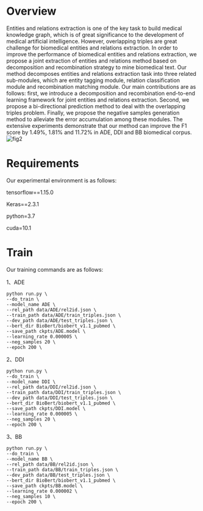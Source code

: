 # Overview

Entities and relations extraction is one of the key task to build medical knowledge graph, which is of great significance to the development of medical artificial intelligence. However, overlapping triples are great challenge for biomedical entities and relations extraction. In order to improve the performance of biomedical entities and relations extraction, we propose a joint extraction of entities and relations method based on decomposition and recombination strategy to mine biomedical text. Our method decomposes entities and relations extraction task into three related sub-modules, which are entity tagging module, relation classification module and recombination matching module. Our main contributions are as follows: first, we introduce a decomposition and recombination end-to-end learning framework for joint entities and relations extraction. Second, we propose a bi-directional prediction method to deal with the overlapping triples problem. Finally, we propose the negative samples generation method to alleviate the error accumulation among these modules. The extensive experiments demonstrate that our method can improve the F1 score by 1.49%, 1.81% and 11.72% in ADE, DDI and BB biomedical corpus.![fig2](E:\投稿\BIBM\paper\BIBM2022_HongCheng\fig2.png)



# **Requirements**

Our experimental environment is as follows:

tensorflow==1.15.0 

Keras==2.3.1 

python=3.7 

cuda=10.1

# **Train**

Our training commands are as follows:

1、ADE

```
python run.py \
--do_train \
--model_name ADE \
--rel_path data/ADE/rel2id.json \
--train_path data/ADE/train_triples.json \
--dev_path data/ADE/test_triples.json \
--bert_dir BioBert/biobert_v1.1_pubmed \
--save_path ckpts/ADE.model \
--learning_rate 0.000005 \
--neg_samples 20 \
--epoch 200 \
```

2、DDI

```
python run.py \
--do_train \
--model_name DDI \
--rel_path data/DDI/rel2id.json \
--train_path data/DDI/train_triples.json \
--dev_path data/DDI/test_triples.json \
--bert_dir BioBert/biobert_v1.1_pubmed \
--save_path ckpts/DDI.model \
--learning_rate 0.000005 \
--neg_samples 20 \
--epoch 200 \
```

3、BB

```
python run.py \
--do_train \
--model_name BB \
--rel_path data/BB/rel2id.json \
--train_path data/BB/train_triples.json \
--dev_path data/BB/test_triples.json \
--bert_dir BioBert/biobert_v1.1_pubmed \
--save_path ckpts/BB.model \
--learning_rate 0.000002 \
--neg_samples 10 \
--epoch 200 \
```

